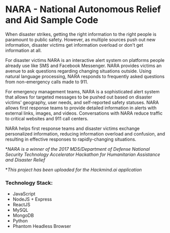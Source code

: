 # NARA - National Autonomous Relief and Aid Sample Code

When disaster strikes, getting the right information to the right people is paramount to public safety. However, as multiple sources push out new information, disaster victims get information overload or don't get information at all.

For disaster victims NARA is an interactive alert system on platforms people already use like SMS and Facebook Messenger. NARA provides victims an avenue to ask questions regarding changing situations outside. Using natural language processing, NARA responds to frequently asked questions from non-emergency calls made to 911.

For emergency management teams, NARA is a sophisticated alert system that allows for targeted messages to be pushed out based on disaster victims' geography, user needs, and self-reported safety statuses. NARA allows first response teams to provide detailed information in alerts with external links, images, and videos. Conversations with NARA reduce traffic to critical websites and 911 call centers.

NARA helps first response teams and disaster victims exchange personalized information, reducing information overload and confusion, and resulting in effective responses to rapidly-changing situations.
 
 **NARA is a winner of the 2017 MD5/Department of Defense National Security Technology Accelerator Hackathon for Humanitarian Assistance and Disaster Relief*
 
**This project has been uploaded for the Hackmind.ai application*
 

### Technology Stack:
* JavaScript
* NodeJS + Express
* ReactJS
* MySQL
* MongoDB
* Python
* Phantom Headless Browser


